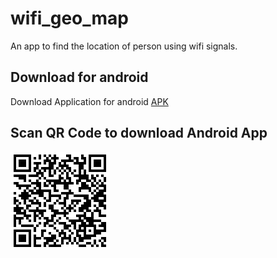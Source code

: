 # wifi_geo_map

An app to find the location of person using wifi signals.

## Download for android

Download Application for android <a href="https://github.com/WiFi-Geo-Map/WiFiGeoMap-FlutterApp/blob/master/app-release.apk?raw=true" download="WiFi Geo Map">APK</a>

## Scan QR Code to download Android App

<img src="assests/images/QRcode.png">